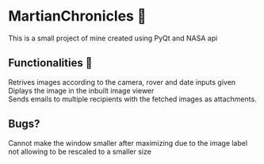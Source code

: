 # MartianChronicles 🚀

This is a small project of mine created using PyQt and NASA api

## Functionalities 💪

Retrives images according to the camera, rover and date inputs given <br>
Diplays the image in the inbuilt image viewer<br>
Sends emails to multiple recipients with the fetched images as attachments.

## Bugs?

Cannot make the window smaller after maximizing due to the image label not allowing to be rescaled to a smaller size
